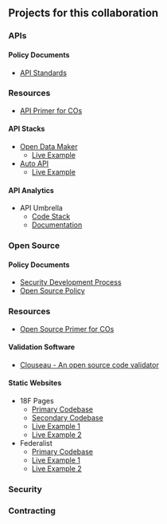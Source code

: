 ## Projects for this collaboration

### APIs

#### Policy Documents
* [API Standards](https://github.com/18F/api-standards)

### Resources 
* [API Primer for COs]()

#### API Stacks

* [Open Data Maker](https://github.com/18F/open-data-maker)
  * [Live Example](https://collegescorecard.ed.gov/data/documentation/)
* [Auto API](https://github.com/18F/autoapi)
  * [Live Example](https://autoapi.18f.gov/)

#### API Analytics
* API Umbrella
  * [Code Stack](https://github.com/NREL/api-umbrella)
  * [Documentation](http://apiumbrella.io/docs/architecture/)


### Open Source 

#### Policy Documents
* [Security Development Process](http://18f.github.io/open-source-program/pages/model_security_development_process/)
* [Open Source Policy](http://18f.github.io/open-source-program/pages/model_oss_policy/)


### Resources 
* [Open Source Primer for COs]()


#### Validation Software
* [Clouseau - An open source code validator](https://github.com/cfpb/clouseau)

#### Static Websites

* 18F Pages
  * [Primary Codebase](https://github.com/18F/pages)
  * [Secondary Codebase](https://github.com/18F/pages-server)
  * [Live Example 1](https://pages.18f.gov/)
  * [Live Example 2](https://pages.18f.gov/guides/)
* Federalist
  * [Primary Codebase](https://github.com/18f/federalist)
  * [Live Example 1](https://collegescorecard.ed.gov/)
  * [Live Example 2](https://sbst.gov/)


### Security 





### Contracting 








